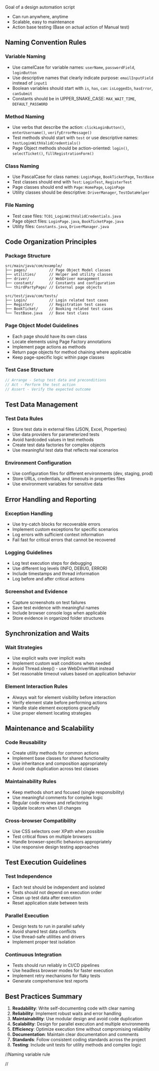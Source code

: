 Goal of a design automation script
- Can run anywhere, anytime
- Scalable, easy to maintenance
- Action base testing (Base on actual action of Manual test)

## Naming Convention Rules

### Variable Naming
- Use camelCase for variable names: `userName`, `passwordField`, `loginButton`
- Use descriptive names that clearly indicate purpose: `emailInputField` instead of `input1`
- Boolean variables should start with `is`, `has`, `can`: `isLoggedIn`, `hasError`, `canSubmit`
- Constants should be in UPPER_SNAKE_CASE: `MAX_WAIT_TIME`, `DEFAULT_PASSWORD`

### Method Naming
- Use verbs that describe the action: `clickLoginButton()`, `enterUsername()`, `verifyErrorMessage()`
- Test methods should start with `test` or use descriptive names: `testLoginWithValidCredentials()`
- Page Object methods should be action-oriented: `login()`, `selectTicket()`, `fillRegistrationForm()`

### Class Naming
- Use PascalCase for class names: `LoginPage`, `BookTicketPage`, `TestBase`
- Test classes should end with `Test`: `LoginTest`, `RegisterTest`
- Page classes should end with `Page`: `HomePage`, `LoginPage`
- Utility classes should be descriptive: `DriverManager`, `TestDataHelper`

### File Naming
- Test case files: `TC01_LoginWithValidCredentials.java`
- Page object files: `LoginPage.java`, `BookTicketPage.java`
- Utility files: `Constants.java`, `DriverManager.java`

## Code Organization Principles

### Package Structure
```
src/main/java/com/example/
├── pages/          // Page Object Model classes
├── utilities/      // Helper and utility classes
├── driver/         // WebDriver management
├── constant/       // Constants and configuration
└── thirdPartyPage/ // External page objects

src/test/java/com/tests/
├── Login/          // Login related test cases
├── Register/       // Registration test cases
├── BookTicket/     // Booking related test cases
└── TestBase.java   // Base test class
```

### Page Object Model Guidelines
- Each page should have its own class
- Locate elements using Page Factory annotations
- Implement page actions as methods
- Return page objects for method chaining where applicable
- Keep page-specific logic within page classes

### Test Case Structure
```java
// Arrange - Setup test data and preconditions
// Act - Perform the test action
// Assert - Verify the expected outcome
```

## Test Data Management

### Test Data Rules
- Store test data in external files (JSON, Excel, Properties)
- Use data providers for parameterized tests
- Avoid hardcoded values in test methods
- Create test data factories for complex objects
- Use meaningful test data that reflects real scenarios

### Environment Configuration
- Use configuration files for different environments (dev, staging, prod)
- Store URLs, credentials, and timeouts in properties files
- Use environment variables for sensitive data

## Error Handling and Reporting

### Exception Handling
- Use try-catch blocks for recoverable errors
- Implement custom exceptions for specific scenarios
- Log errors with sufficient context information
- Fail fast for critical errors that cannot be recovered

### Logging Guidelines
- Log test execution steps for debugging
- Use different log levels (INFO, DEBUG, ERROR)
- Include timestamps and thread information
- Log before and after critical actions

### Screenshot and Evidence
- Capture screenshots on test failures
- Save test evidence with meaningful names
- Include browser console logs when applicable
- Store evidence in organized folder structures

## Synchronization and Waits

### Wait Strategies
- Use explicit waits over implicit waits
- Implement custom wait conditions when needed
- Avoid Thread.sleep() - use WebDriverWait instead
- Set reasonable timeout values based on application behavior

### Element Interaction Rules
- Always wait for element visibility before interaction
- Verify element state before performing actions
- Handle stale element exceptions gracefully
- Use proper element locating strategies

## Maintenance and Scalability

### Code Reusability
- Create utility methods for common actions
- Implement base classes for shared functionality
- Use inheritance and composition appropriately
- Avoid code duplication across test classes

### Maintainability Rules
- Keep methods short and focused (single responsibility)
- Use meaningful comments for complex logic
- Regular code reviews and refactoring
- Update locators when UI changes

### Cross-browser Compatibility
- Use CSS selectors over XPath when possible
- Test critical flows on multiple browsers
- Handle browser-specific behaviors appropriately
- Use responsive design testing approaches

## Test Execution Guidelines

### Test Independence
- Each test should be independent and isolated
- Tests should not depend on execution order
- Clean up test data after execution
- Reset application state between tests

### Parallel Execution
- Design tests to run in parallel safely
- Avoid shared test data conflicts
- Use thread-safe utilities and drivers
- Implement proper test isolation

### Continuous Integration
- Tests should run reliably in CI/CD pipelines
- Use headless browser modes for faster execution
- Implement retry mechanisms for flaky tests
- Generate comprehensive test reports

## Best Practices Summary

1. **Readability**: Write self-documenting code with clear naming
2. **Reliability**: Implement robust waits and error handling
3. **Maintainability**: Use modular design and avoid code duplication
4. **Scalability**: Design for parallel execution and multiple environments
5. **Efficiency**: Optimize execution time without compromising reliability
6. **Documentation**: Maintain clear documentation and comments
7. **Standards**: Follow consistent coding standards across the project
8. **Testing**: Include unit tests for utility methods and complex logic

//Naming variable rule

//